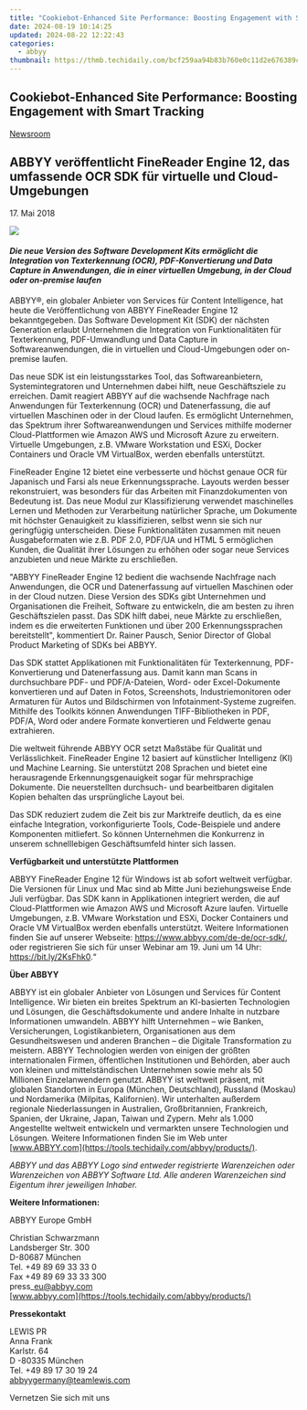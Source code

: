 ```yaml
---
title: "Cookiebot-Enhanced Site Performance: Boosting Engagement with Smart Tracking"
date: 2024-08-19 10:14:25
updated: 2024-08-22 12:22:43
categories:
  - abbyy
thumbnail: https://thmb.techidaily.com/bcf259aa94b83b760e0c11d2e676389c6277abf0698b25793958985ada1f431d.jpg
---
```


## Cookiebot-Enhanced Site Performance: Boosting Engagement with Smart Tracking

[Newsroom](https://tools.techidaily.com/abbyy/products/)

## ABBYY veröffentlicht FineReader Engine 12, das umfassende OCR SDK für virtuelle und Cloud-Umgebungen

17\. Mai 2018

![](https://content.abbyy.com/-/media/project/abbyy/abbyy/branchtemplates/shutterstock_1272462163_1296-x-729.jpg?h=729&iar=0&w=1296)

#### _Die neue Version des Software Development Kits ermöglicht die Integration von Texterkennung (OCR), PDF-Konvertierung und Data Capture in Anwendungen, die in einer virtuellen Umgebung, in der Cloud oder on-premise laufen_

  
ABBYY®, ein globaler Anbieter von Services für Content Intelligence, hat heute die Veröffentlichung von ABBYY FineReader Engine 12 bekanntgegeben. Das Software Development Kit (SDK) der nächsten Generation erlaubt Unternehmen die Integration von Funktionalitäten für Texterkennung, PDF-Umwandlung und Data Capture in Softwareanwendungen, die in virtuellen und Cloud-Umgebungen oder on-premise laufen.

Das neue SDK ist ein leistungsstarkes Tool, das Softwareanbietern, Systemintegratoren und Unternehmen dabei hilft, neue Geschäftsziele zu erreichen. Damit reagiert ABBYY auf die wachsende Nachfrage nach Anwendungen für Texterkennung (OCR) und Datenerfassung, die auf virtuellen Maschinen oder in der Cloud laufen. Es ermöglicht Unternehmen, das Spektrum ihrer Softwareanwendungen und Services mithilfe moderner Cloud-Plattformen wie Amazon AWS und Microsoft Azure zu erweitern. Virtuelle Umgebungen, z.B. VMware Workstation und ESXi, Docker Containers und Oracle VM VirtualBox, werden ebenfalls unterstützt.

FineReader Engine 12 bietet eine verbesserte und höchst genaue OCR für Japanisch und Farsi als neue Erkennungssprache. Layouts werden besser rekonstruiert, was besonders für das Arbeiten mit Finanzdokumenten von Bedeutung ist. Das neue Modul zur Klassifizierung verwendet maschinelles Lernen und Methoden zur Verarbeitung natürlicher Sprache, um Dokumente mit höchster Genauigkeit zu klassifizieren, selbst wenn sie sich nur geringfügig unterscheiden. Diese Funktionalitäten zusammen mit neuen Ausgabeformaten wie z.B. PDF 2.0, PDF/UA und HTML 5 ermöglichen Kunden, die Qualität ihrer Lösungen zu erhöhen oder sogar neue Services anzubieten und neue Märkte zu erschließen.

"ABBYY FineReader Engine 12 bedient die wachsende Nachfrage nach Anwendungen, die OCR und Datenerfassung auf virtuellen Maschinen oder in der Cloud nutzen. Diese Version des SDKs gibt Unternehmen und Organisationen die Freiheit, Software zu entwickeln, die am besten zu ihren Geschäftszielen passt. Das SDK hilft dabei, neue Märkte zu erschließen, indem es die erweiterten Funktionen und über 200 Erkennungssprachen bereitstellt", kommentiert Dr. Rainer Pausch, Senior Director of Global Product Marketing of SDKs bei ABBYY.

Das SDK stattet Applikationen mit Funktionalitäten für Texterkennung, PDF-Konvertierung und Datenerfassung aus. Damit kann man Scans in durchsuchbare PDF- und PDF/A-Dateien, Word- oder Excel-Dokumente konvertieren und auf Daten in Fotos, Screenshots, Industriemonitoren oder Armaturen für Autos und Bildschirmen von Infotainment-Systeme zugreifen. Mithilfe des Toolkits können Anwendungen TIFF-Bibliotheken in PDF, PDF/A, Word oder andere Formate konvertieren und Feldwerte genau extrahieren.

Die weltweit führende ABBYY OCR setzt Maßstäbe für Qualität und Verlässlichkeit. FineReader Engine 12 basiert auf künstlicher Intelligenz (KI) und Machine Learning. Sie unterstützt 208 Sprachen und bietet eine herausragende Erkennungsgenauigkeit sogar für mehrsprachige Dokumente. Die neuerstellten durchsuch- und bearbeitbaren digitalen Kopien behalten das ursprüngliche Layout bei.

Das SDK reduziert zudem die Zeit bis zur Marktreife deutlich, da es eine einfache Integration, vorkonfigurierte Tools, Code-Beispiele und andere Komponenten mitliefert. So können Unternehmen die Konkurrenz in unserem schnelllebigen Geschäftsumfeld hinter sich lassen.

  
**Verfügbarkeit und unterstützte Plattformen**

ABBYY FineReader Engine 12 für Windows ist ab sofort weltweit verfügbar. Die Versionen für Linux und Mac sind ab Mitte Juni beziehungsweise Ende Juli verfügbar. Das SDK kann in Applikationen integriert werden, die auf Cloud-Plattformen wie Amazon AWS und Microsoft Azure laufen. Virtuelle Umgebungen, z.B. VMware Workstation und ESXi, Docker Containers und Oracle VM VirtualBox werden ebenfalls unterstützt. Weitere Informationen finden Sie auf unserer Webseite: <https://www.abbyy.com/de-de/ocr-sdk/>, oder registrieren Sie sich für unser Webinar am 19\. Juni um 14 Uhr: <https://bit.ly/2KsFhk0>.“

  
**Über ABBYY**

ABBYY ist ein globaler Anbieter von Lösungen und Services für Content Intelligence. Wir bieten ein breites Spektrum an KI-basierten Technologien und Lösungen, die Geschäftsdokumente und andere Inhalte in nutzbare Informationen umwandeln. ABBYY hilft Unternehmen – wie Banken, Versicherungen, Logistikanbietern, Organisationen aus dem Gesundheitswesen und anderen Branchen – die Digitale Transformation zu meistern. ABBYY Technologien werden von einigen der größten internationalen Firmen, öffentlichen Institutionen und Behörden, aber auch von kleinen und mittelständischen Unternehmen sowie mehr als 50 Millionen Einzelanwendern genutzt. ABBYY ist weltweit präsent, mit globalen Standorten in Europa (München, Deutschland), Russland (Moskau) und Nordamerika (Milpitas, Kalifornien). Wir unterhalten außerdem regionale Niederlassungen in Australien, Großbritannien, Frankreich, Spanien, der Ukraine, Japan, Taiwan und Zypern. Mehr als 1.000 Angestellte weltweit entwickeln und vermarkten unsere Technologien und Lösungen. Weitere Informationen finden Sie im Web unter [www.ABBYY.com](https://tools.techidaily.com/abbyy/products/).

_ABBYY und das ABBYY Logo sind entweder registrierte Warenzeichen oder Warenzeichen von ABBYY Software Ltd. Alle anderen Warenzeichen sind Eigentum ihrer jeweiligen Inhaber._

  
**Weitere Informationen:**

ABBYY Europe GmbH

Christian Schwarzmann  
Landsberger Str. 300  
D-80687 München  
Tel. +49 89 69 33 33 0  
Fax +49 89 69 33 33 300  
press\_eu@abbyy.com  
[www.abbyy.com](https://tools.techidaily.com/abbyy/products/)  
  
**Pressekontakt**

LEWIS PR  
Anna Frank  
Karlstr. 64  
D -80335 München  
Tel. +49 89 17 30 19 24  
[abbyygermany@teamlewis.com](https://tools.techidaily.com/abbyy/products/)

Vernetzen Sie sich mit uns

<ins class="adsbygoogle"
     style="display:block"
     data-ad-format="autorelaxed"
     data-ad-client="ca-pub-7571918770474297"
     data-ad-slot="1223367746"></ins>



<ins class="adsbygoogle"
     style="display:block"
     data-ad-client="ca-pub-7571918770474297"
     data-ad-slot="8358498916"
     data-ad-format="auto"
     data-full-width-responsive="true"></ins>
